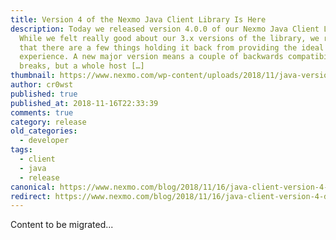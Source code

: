 ```yaml
---
title: Version 4 of the Nexmo Java Client Library Is Here
description: Today we released version 4.0.0 of our Nexmo Java Client Library.
  While we felt really good about our 3.x versions of the library, we realized
  that there are a few things holding it back from providing the ideal user
  experience. A new major version means a couple of backwards compatibility
  breaks, but a whole host […]
thumbnail: https://www.nexmo.com/wp-content/uploads/2018/11/java-version-4.png
author: cr0wst
published: true
published_at: 2018-11-16T22:33:39
comments: true
category: release
old_categories:
  - developer
tags:
  - client
  - java
  - release
canonical: https://www.nexmo.com/blog/2018/11/16/java-client-version-4-dr
redirect: https://www.nexmo.com/blog/2018/11/16/java-client-version-4-dr
---
```

Content to be migrated...